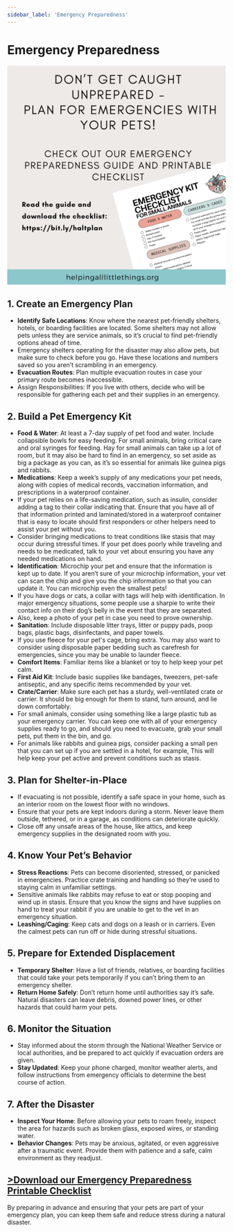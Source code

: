 ```yaml
---
sidebar_label: 'Emergency Preparedness'
---
```


# Emergency Preparedness

![Emergency Preparedness Graphic](emergency.png)

## 1. Create an Emergency Plan
  - __Identify Safe Locations__: Know where the nearest pet-friendly shelters, hotels, or boarding facilities are located. Some shelters may not allow pets unless they are service animals, so it’s crucial to find pet-friendly options ahead of time.
  - Emergency shelters operating for the disaster may also allow pets, but make sure to check before you go. Have these locations and numbers saved so you aren’t scrambling in an emergency.
  - __Evacuation Routes__: Plan multiple evacuation routes in case your primary route becomes inaccessible.
  - Assign Responsibilities: If you live with others, decide who will be responsible for gathering each pet and their supplies in an emergency.
## 2. Build a Pet Emergency Kit
  - __Food & Water__: At least a 7-day supply of pet food and water. Include collapsible bowls for easy feeding. For small animals, bring critical care and oral syringes for feeding. Hay for small animals can take up a lot of room, but it may also be hard to find in an emergency, so set aside as big a package as you can, as it’s so essential for animals like guinea pigs and rabbits.
  - __Medications__: Keep a week’s supply of any medications your pet needs, along with copies of medical records, vaccination information, and prescriptions in a waterproof container. 
  - If your pet relies on a life-saving medication, such as insulin, consider adding a tag to their collar indicating that. Ensure that you have all of that information printed and laminated/stored in a waterproof container that is easy to locate should first responders or other helpers need to assist your pet without you. 
 - Consider bringing medications to treat conditions like stasis that may occur during stressful times. If your pet does poorly while traveling and needs to be medicated, talk to your vet about ensuring you have any needed medications on hand. 
  - __Identification__: Microchip your pet and ensure that the information is kept up to date. If you aren’t sure of your microchip information, your vet can scan the chip and give you the chip information so that you can update it. You can microchip even the smallest pets!
  - If you have dogs or cats, a collar with tags will help with identification. In major emergency situations, some people use a sharpie to write their contact info on their dog’s belly in the event that they are separated. 
  - Also, keep a photo of your pet in case you need to prove ownership.
  - __Sanitation__: Include disposable litter trays, litter or puppy pads, poop bags, plastic bags, disinfectants, and paper towels.
  - If you use fleece for your pet's cage, bring extra. You may also want to consider using disposable paper bedding such as carefresh for emergencies, since you may be unable to launder fleece. 
  - __Comfort Items__: Familiar items like a blanket or toy to help keep your pet calm.
  - __First Aid Kit__: Include basic supplies like bandages, tweezers, pet-safe antiseptic, and any specific items recommended by your vet.
  - __Crate/Carrier__: Make sure each pet has a sturdy, well-ventilated crate or carrier. It should be big enough for them to stand, turn around, and lie down comfortably. 
  - For small animals, consider using something like a large plastic tub as your emergency carrier. You can keep one with all of your emergency supplies ready to go, and should you need to evacuate, grab your small pets, put them in the bin, and go. 
  - For animals like rabbits and guinea pigs, consider packing a small pen that you can set up if you are settled in a hotel, for example, This will help keep your pet active and prevent conditions such as stasis. 
## 3. Plan for Shelter-in-Place
  - If evacuating is not possible, identify a safe space in your home, such as an interior room on the lowest floor with no windows.
  - Ensure that your pets are kept indoors during a storm. Never leave them outside, tethered, or in a garage, as conditions can deteriorate quickly.
  - Close off any unsafe areas of the house, like attics, and keep emergency supplies in the designated room with you.
## 4. Know Your Pet’s Behavior
  - __Stress Reactions__: Pets can become disoriented, stressed, or panicked in emergencies. Practice crate training and handling so they’re used to staying calm in unfamiliar settings. 
  - Sensitive animals like rabbits may refuse to eat or stop pooping and wind up in stasis. Ensure that you know the signs and have supplies on hand to treat your rabbit if you are unable to get to the vet in an emergency situation. 
  - __Leashing/Caging__: Keep cats and dogs on a leash or in carriers. Even the calmest pets can run off or hide during stressful situations.
## 5. Prepare for Extended Displacement
  - __Temporary Shelter__: Have a list of friends, relatives, or boarding facilities that could take your pets temporarily if you can’t bring them to an emergency shelter.
  - __Return Home Safely__: Don’t return home until authorities say it’s safe. Natural disasters can leave debris, downed power lines, or other hazards that could harm your pets.
## 6. Monitor the Situation
  - Stay informed about the storm through the National Weather Service or local authorities, and be prepared to act quickly if evacuation orders are given.
  - __Stay Updated__: Keep your phone charged, monitor weather alerts, and follow instructions from emergency officials to determine the best course of action.
## 7. After the Disaster
  - __Inspect Your Home__: Before allowing your pets to roam freely, inspect the area for hazards such as broken glass, exposed wires, or standing water.
  - __Behavior Changes__: Pets may be anxious, agitated, or even aggressive after a traumatic event. Provide them with patience and a safe, calm environment as they readjust.

## [>Download our Emergency Preparedness Printable Checklist](emergencychecklist.pdf)


By preparing in advance and ensuring that your pets are part of your emergency plan, you can keep them safe and reduce stress during a natural disaster.
